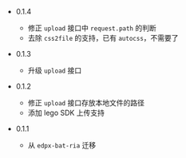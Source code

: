 * 0.1.4
    - 修正 `upload` 接口中 `request.path` 的判断
    - 去除 `css2file` 的支持，已有 `autocss`，不需要了

* 0.1.3
    - 升级 `upload` 接口

* 0.1.2
    - 修正 `upload` 接口存放本地文件的路径
    - 添加 lego SDK 上传支持

* 0.1.1
    - 从 `edpx-bat-ria` 迁移
